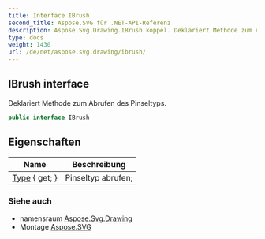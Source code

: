 ```yaml
---
title: Interface IBrush
second_title: Aspose.SVG für .NET-API-Referenz
description: Aspose.Svg.Drawing.IBrush koppel. Deklariert Methode zum Abrufen des Pinseltyps.
type: docs
weight: 1430
url: /de/net/aspose.svg.drawing/ibrush/
---
```

## IBrush interface

Deklariert Methode zum Abrufen des Pinseltyps.

```csharp
public interface IBrush
```

## Eigenschaften

| Name | Beschreibung |
| --- | --- |
| [Type](../../aspose.svg.drawing/ibrush/type/) { get; } | Pinseltyp abrufen; |

### Siehe auch

* namensraum [Aspose.Svg.Drawing](../../aspose.svg.drawing/)
* Montage [Aspose.SVG](../../)


